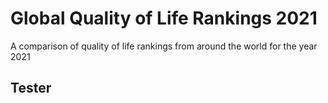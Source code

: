 # Global Quality of Life Rankings 2021
A comparison of quality of life rankings from around the world for the year 2021

## Tester
